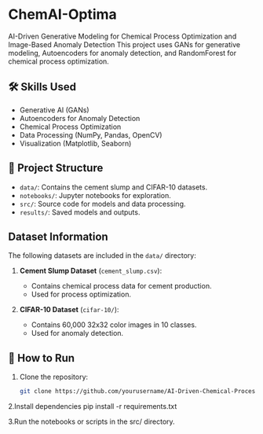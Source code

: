 # ChemAI-Optima
AI-Driven Generative Modeling for Chemical Process Optimization and Image-Based Anomaly Detection
This project uses GANs for generative modeling, Autoencoders for anomaly detection, and RandomForest for chemical process optimization.

## 🛠️ Skills Used
- Generative AI (GANs)
- Autoencoders for Anomaly Detection
- Chemical Process Optimization
- Data Processing (NumPy, Pandas, OpenCV)
- Visualization (Matplotlib, Seaborn)

## 📂 Project Structure
- `data/`: Contains the cement slump and CIFAR-10 datasets.
- `notebooks/`: Jupyter notebooks for exploration.
- `src/`: Source code for models and data processing.
- `results/`: Saved models and outputs.

## Dataset Information
The following datasets are included in the `data/` directory:
1. **Cement Slump Dataset** (`cement_slump.csv`):
   - Contains chemical process data for cement production.
   - Used for process optimization.

2. **CIFAR-10 Dataset** (`cifar-10/`):
   - Contains 60,000 32x32 color images in 10 classes.
   - Used for anomaly detection.


## 🚀 How to Run
1. Clone the repository:
   ```bash
   git clone https://github.com/yourusername/AI-Driven-Chemical-Process-Optimization.git!  

2.Install dependencies
pip install -r requirements.txt

3.Run the notebooks or scripts in the src/ directory.
